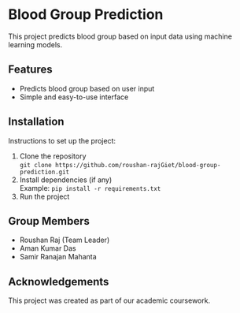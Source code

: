 # Blood Group Prediction

This project predicts blood group based on input data using machine learning models.

## Features
- Predicts blood group based on user input
- Simple and easy-to-use interface

## Installation
Instructions to set up the project:
1. Clone the repository  
   `git clone https://github.com/roushan-rajGiet/blood-group-prediction.git`
2. Install dependencies (if any)  
   Example: `pip install -r requirements.txt`
3. Run the project

## Group Members
- Roushan Raj (Team Leader)
- Aman Kumar Das  
- Samir Ranajan Mahanta
  

## Acknowledgements
This project was created as part of our academic coursework.
